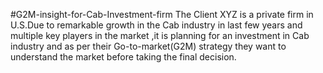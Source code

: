 #G2M-insight-for-Cab-Investment-firm
The Client XYZ is a private firm in U.S.Due to remarkable growth in the Cab industry in last few years and multiple key players in the market ,it is planning for an investment in Cab industry and as per their Go-to-market(G2M) strategy they want to understand the market before taking the final decision.
